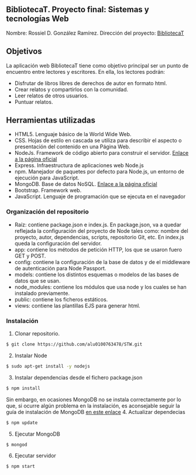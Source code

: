 BibliotecaT. Proyecto final: Sistemas y tecnologías Web
---
Nombre: Rossiel D. González Ramírez.
Dirección del proyecto: [BibliotecaT](http://10.6.129.129)
## Objetivos

La aplicación web BibliotecaT tiene como objetivo principal ser un punto de encuentro entre lectores y escritores. En ella, los lectores podrán:
 - Disfrutar de libros libres de derechos de autor en formato html.
 - Crear relatos y compartirlos con la comunidad.
 - Leer relatos de otros usuarios.
 - Puntuar relatos.
## Herramientas utilizadas
- HTML5. Lenguaje básico de la World Wide Web.
- CSS. Hojas de estilo en cascada se utiliza para describir el aspecto o presentación del contenido en una Página Web.
- NodeJs. Framework de código abierto para construir el servidor. [Enlace a la página oficial](https://nodejs.org/es/)
- Express. Infraestructura de aplicaciones web Node.js 
- npm. Manejador de paquetes por defecto para Node.js, un entorno de ejecución para JavaScript.
- MongoDB.  Base de datos NoSQL. [Enlace a la página oficial](https://www.mongodb.com/es)
-  Bootstrap. Framework web.
- JavaScript. Lenguaje de programación que se ejecuta en el navegador

### Organización del repositorio
- Raíz: contiene package.json e index.js. En package.json, va a quedar reflejada la configuración del proyecto de Node tales como: nombre del proyecto, autor, dependencias, scripts, repositorio Git, etc. En index.js queda la configuración del servidor.
- app: contiene los métodos de petición HTTP, los que se usaron fuero GET y POST.
- config: contiene la configuración de la base de datos y de el middleware de autenticación para Node Passport.
- models: contiene los distintos esquemas o modelos de las bases de datos que se usan.
- node_modules: contiene los módulos que usa node y los cuales se han instalado previamente.
-  	public: contiene los ficheros estáticos.
-  	views: contiene las plantillas EJS para generar html.

### Instalación

1. Clonar repositorio.

```sh
$ git clone https://github.com/alu0100763478/STW.git
```
2. Instalar Node
```sh
$ sudo apt-get install -y nodejs
```
3. Instalar dependencias desde el fichero package.json
```sh
$ npm install
```
Sin embargo, en ocasiones MongoDB no se instala correctamente por lo que, si ocurre algún problema en la instalación, es aconsejable seguir la guía de instalación de MongoDB [en este enlace](https://docs.mongodb.com/manual/installation/)
4. Actualizar dependecias
```sh
$ npm update
```
5. Ejecutar MongoDB
```sh
$ mongod
```
6. Ejecutar servidor
```sh
$ npm start
```
